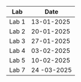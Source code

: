 | Lab   | Date        |
| ----- | ----------- |
| Lab 1 | 13-01-2025  |
| Lab 2 | 20-01-2025  |
| Lab 3 | 27-01-2025  |
| Lab 4 | 03-02-2025  |
| Lab 5 | 10-02-2025  |
| Lab 7 | 24 -03-2025 |
